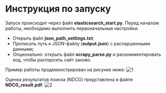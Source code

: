 # Инструкция по запуску

Запуск происходит через файл **elasticsearch_start.py**. Перед началом работы, необходимо выполнить первоначальные настройки:

* Открыть файл **json_path_settings.txt**;
* Прописать путь к JSON-файлу (**output.json**) с распаршенными данными;
* Опционально: открыть файл **scrapy_parse.py** и раскомментировать код, чтобы распарсить сайт заново.
  
Пример работы продемонстрирован на рисунке ниже:
![1](https://sun7-9.userapi.com/impg/_wbo1A8mZSJnnfa2llWXSKNfSKcjjTzQbHOADQ/x250ZxSrtxY.jpg?size=1402x855&quality=96&proxy=1&sign=799ec7811d013d50dbc8d1ff54fec9fb&type=album)

Оценка результатов поиска (NDCG) представлена в файле **NDCG_result.pdf**:
![2](https://sun9-50.userapi.com/impg/OnlXhNrSkT5Qw_lSwoTIRbeXJHYWv4GKAfyfNA/TkvJfmsyfuY.jpg?size=2092x569&quality=96&proxy=1&sign=c22fb7cbd269f35dac50efe2c211763e&type=album)
